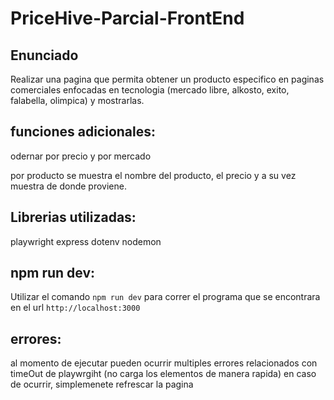 # PriceHive-Parcial-FrontEnd
## Enunciado

Realizar una pagina que permita obtener un producto especifico  en paginas comerciales enfocadas en tecnologia (mercado libre, alkosto, exito, falabella, olimpica) y mostrarlas.

## funciones adicionales: 
odernar por precio y por mercado 

por producto se muestra el nombre del producto, el precio y a su vez muestra de donde proviene.

## Librerias utilizadas: 
playwright
express
dotenv
nodemon

## npm run dev:
Utilizar el comando `npm run dev` para correr el programa  que se encontrara en el url `http://localhost:3000`

## errores:
al momento de ejecutar pueden ocurrir multiples errores relacionados con timeOut de playwrgiht (no carga los elementos de manera rapida) en caso de ocurrir, simplemenete refrescar la pagina
